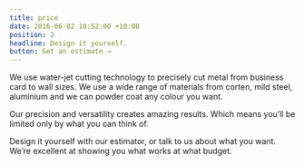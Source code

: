 ```yaml
---
title: price
date: 2016-06-02 10:52:00 +10:00
position: 2
headline: Design it yourself.
button: Get an estimate →
---
```


We use water-jet cutting technology to precisely cut metal from business card to wall sizes. We use a wide range of materials from corten, mild steel, aluminium and we can powder coat any colour you want.

Our precision and versatility creates amazing results. Which means you’ll be limited only by what you can think of.

Design it yourself with our estimator, or talk to us about what you want. We’re excellent at showing you what works at what budget.